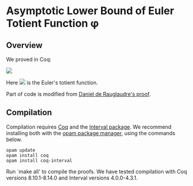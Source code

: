 # Asymptotic Lower Bound of Euler Totient Function φ

## Overview

We proved in Coq:

<img src="https://render.githubusercontent.com/render/math?math=\forall n\geq 2: \quad \frac{\phi(n)}{n} \geq \frac{1}{e^2 \lfloor \log_2 n\rfloor^4}.">

Here <img src="https://render.githubusercontent.com/render/math?math=\phi"> is the Euler's totient function.

Part of code is modified from [Daniel de Rauglaudre's proof](https://github.com/roglo/coq_euler_prod_form).

## Compilation

Compilation requires [Coq](https://coq.inria.fr/) and the [Interval package](http://coq-interval.gforge.inria.fr/). We recommend installing both with the [opam package manager](https://opam.ocaml.org/), using the commands below.
```
opam update
opam install coq
opam install coq-interval
```
Run `make all' to compile the proofs. We have tested compilation with Coq versions 8.10.1-8.14.0 and Interval versions 4.0.0-4.3.1.